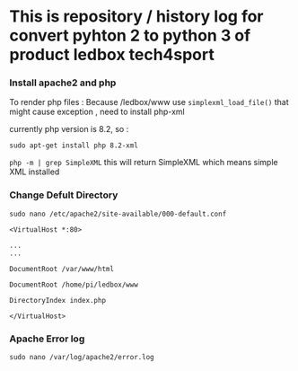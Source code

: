 # This is repository / history log for convert pyhton 2 to python 3 of product ledbox tech4sport

### Install apache2 and php
To render php files :
Because /ledbox/www use `simplexml_load_file()` that might cause exception , need to install php-xml

currently php version is 8.2, so :

`sudo apt-get install php 8.2-xml`

`php -m | grep SimpleXML`
this will return SimpleXML which means simple XML installed

### Change Defult Directory
`sudo nano /etc/apache2/site-available/000-default.conf`
```
<VirtualHost *:80>

...
...

DocumentRoot /var/www/html

DocumentRoot /home/pi/ledbox/www

DirectoryIndex index.php

</VirtualHost>
```



### Apache Error log
`sudo nano /var/log/apache2/error.log`


